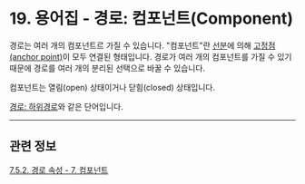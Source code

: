 # 19. 용어집 - 경로: 컴포넌트(Component)
경로는 여러 개의 컴포넌트르 가질 수 있습니다. "컴포넌트"란 [선분](./19-glossaryx-path_segment.md)에 의해 [고정점(anchor point)](./19-glossaryx-path_anchor.md)이 모두 연결된 형태입니다. 경로가 여러 개의 컴포넌트를 가질 수 있기 때문에 경로를 여러 개의 분리된 선택으로 바꿀 수 있습니다.

컴포넌트는 열림(open) 상태이거나 닫힘(closed) 상태입니다.

[경로: 하위경로](./19-glossaryx-path_subpath.md)와 같은 단어입니다.

***

## 관련 정보

[7.5.2. 경로 속성 - 7. 컴포넌트](./07-05-02-path-properties.md#07-05-02-s7)
